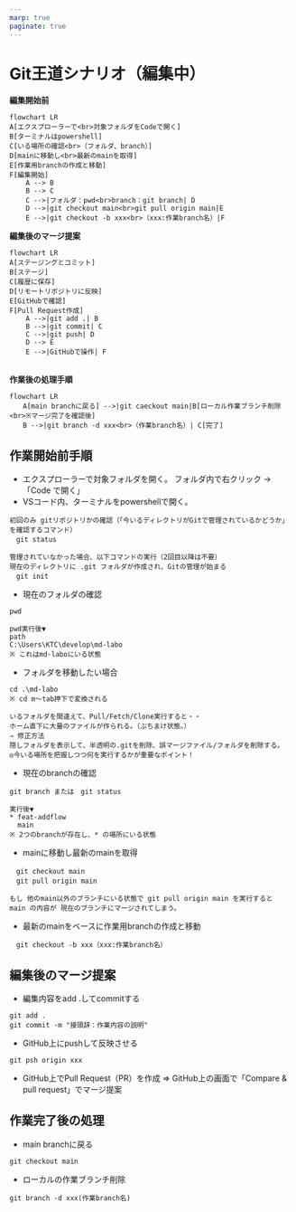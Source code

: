 ```yaml
---
marp: true
paginate: true
---
```

# Git王道シナリオ（編集中）

**編集開始前**
```mermaid
flowchart LR
A[エクスプローラーで<br>対象フォルダをCodeで開く]
B[ターミナルはpowershell]
C[いる場所の確認<br>（フォルダ、branch）]
D[mainに移動し<br>最新のmainを取得]
E[作業用branchの作成と移動]
F[編集開始]
    A --> B
    B --> C
    C -->|フォルダ：pwd<br>branch：git branch| D
    D -->|git checkout main<br>git pull origin main|E
    E -->|git checkout -b xxx<br>（xxx:作業branch名）|F
```

**編集後のマージ提案**
```mermaid
flowchart LR
A[ステージングとコミット]
B[ステージ]
C[履歴に保存]
D[リモートリポジトリに反映]
E[GitHubで確認]
F[Pull Request作成]
    A -->|git add .| B
    B -->|git commit| C
    C -->|git push| D
    D --> E
    E -->|GitHubで操作| F
　
```

**作業後の処理手順**
```mermaid
flowchart LR
　　A[main branchに戻る] -->|git caeckout main|B[ローカル作業ブランチ削除<br>※マージ完了を確認後]
　　B -->|git branch -d xxx<br>（作業branch名）| C[完了]
```

## 作業開始前手順

- エクスプローラーで対象フォルダを開く。
  フォルダ内で右クリック → 「Code で開く」
- VSコード内、ターミナルをpowershellで開く。

```
初回のみ gitリポジトリかの確認（「今いるディレクトリがGitで管理されているかどうか」を確認するコマンド）
　git status

管理されていなかった場合、以下コマンドの実行（2回目以降は不要）
現在のディレクトリに .git フォルダが作成され、Gitの管理が始まる
　git init
```

- 現在のフォルダの確認

```
pwd
```

```
pwd実行後▼
path
C:\Users\KTC\develop\md-labo
※ これはmd-laboにいる状態
```

- フォルダを移動したい場合

```
cd .\md-labo
※ cd m～tab押下で変換される
```
```
いるフォルダを間違えて、Pull/Fetch/Clone実行すると・・
ホーム直下に大量のファイルが作られる。（ぶちまけ状態。）
⇒ 修正方法
隠しフォルダを表示して、半透明の.gitを削除、誤マージファイル/フォルダを削除する。
◎今いる場所を把握しつつ何を実行するかが重要なポイント！
```

- 現在のbranchの確認

```
git branch または　git status
```

```
実行後▼
* feat-addflow
  main
※ 2つのbranchが存在し、* の場所にいる状態
```

- mainに移動し最新のmainを取得

```
　git checkout main
　git pull origin main
```
```
もし 他のmain以外のブランチにいる状態で git pull origin main を実行すると
main の内容が 現在のブランチにマージされてしまう。
```

- 最新のmainをベースに作業用branchの作成と移動

```
　git checkout -b xxx（xxx:作業branch名）
```

## 編集後のマージ提案

- 編集内容をadd .してcommitする
```
git add .
git commit -m "接頭辞：作業内容の説明"
```
- GitHub上にpushして反映させる
```
git psh origin xxx
```
- GitHub上でPull Request（PR）を作成
⇒ GitHub上の画面で「Compare & pull request」でマージ提案

## 作業完了後の処理
- main branchに戻る
```
git checkout main
```

- ローカルの作業ブランチ削除
```
git branch -d xxx(作業branch名)
```


